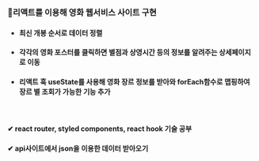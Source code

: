 ### 🚩리액트를 이용해 영화 웹서비스 사이트 구현

+ #### 최신 개봉 순서로 데이터 정렬
+ #### 각각의 영화 포스터를 클릭하면 별점과 상영시간 등의 정보를 알려주는 상세페이지로 이동
+ #### 리액트 훅 useState를 사용해 영화 장르 정보를 받아와 forEach함수로 맵핑하여 장르 별 조회가 가능한 기능 추가 

<br>

#### ✔ react router, styled components, react hook 기술 공부
#### ✔ api사이트에서 json을 이용한 데이터 받아오기 
